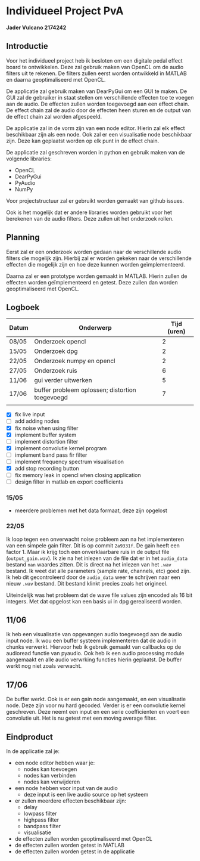 # Individueel Project PvA
**Jader Vulcano 2174242**

## Introductie

Voor het individueel project heb ik besloten om een digitale pedal effect board te ontwikkelen. Deze zal gebruik maken van OpenCL om de audio filters uit te rekenen. De filters zullen eerst worden ontwikkeld in MATLAB en daarna geoptimaliseerd met OpenCL. 

De applicatie zal gebruik maken van DearPyGui om een GUI te maken. De GUI zal de gebruiker in staat stellen om verschillende effecten toe te voegen aan de audio. De effecten zullen worden toegevoegd aan een effect chain. De effect chain zal de audio door de effecten heen sturen en de output van de effect chain zal worden afgespeeld. 

De applicatie zal in de vorm zijn van een node editor. Hierin zal elk effect beschikbaar zijn als een node. Ook zal er een visualisatie node beschikbaar zijn. Deze kan geplaatst worden op elk punt in de effect chain. 

De applicatie zal geschreven worden in python en gebruik maken van de volgende libraries:
- OpenCL
- DearPyGui
- PyAudio
- NumPy

Voor projectstructuur zal er gebruikt worden gemaakt van github issues.

Ook is het mogelijk dat er andere libraries worden gebruikt voor het berekenen van de audio filters. Deze zullen uit het onderzoek rollen.

## Planning

Eerst zal er een onderzoek worden gedaan naar de verschillende audio filters die mogelijk zijn. Hierbij zal er worden gekeken naar de verschillende effecten die mogelijk zijn en hoe deze kunnen worden geïmplementeerd. 

Daarna zal er een prototype worden gemaakt in MATLAB. Hierin zullen de effecten worden geïmplementeerd en getest. Deze zullen dan worden geoptimaliseerd met OpenCL.

## Logboek

| Datum | Onderwerp                                       | Tijd (uren) |
| ----- | ----------------------------------------------- | ----------- |
| 08/05 | Onderzoek opencl                                | 2           |
| 15/05 | Onderzoek dpg                                   | 2           |
| 22/05 | Onderzoek numpy en opencl                       | 2           |
| 27/05 | Onderzoek ruis                                  | 6           |
| 11/06 | gui verder uitwerken                            | 5           |
| 17/06 | buffer probleem oplossen; distortion toegevoegd | 7           |
|       |                                                 |             |

- [X] fix live input
- [ ] add adding nodes
- [X] fix noise when using filter
- [X] implement buffer system
- [ ] implement distortion filter
- [X] implement convolutie kernel program
- [ ] implement band pass fir filter
- [ ] implement frequency spectrum visualisation
- [X] add stop recording button
- [ ] fix memory leak in opencl when closing application
- [ ] design filter in matlab en export coefficients

### 15/05

* meerdere problemen met het data formaat, deze zijn opgelost

### 22/05

Ik loop tegen een onverwacht noise probleem aan na het implementeren van een simpele gain filter. Dit is op commit `2a9331f`. De gain heeft een factor 1. Maar ik krijg toch een onverklaarbare ruis in de output file (`output_gain.wav`). Ik zie na het inlezen van de file dat er in het `audio_data` bestand `nan` waardes zitten. Dit is direct na het inlezen van het `.wav` bestand. Ik weet dat alle parameters (sample rate, channels, etc) goed zijn. Ik heb dit gecontroleerd door de `audio_data` weer te schrijven naar een nieuw `.wav` bestand. Dit bestand klinkt precies zoals het origineel.

Uiteindelijk was het probleem dat de wave file values zijn encoded als 16 bit integers. Met dat opgelost kan een basis ui in dpg gerealiseerd worden.

## 11/06

Ik heb een visualisatie van opgevangen audio toegevoegd aan de audio input node. Ik wou een buffer systeem implementeren dat de audio in chunks verwerkt. Hiervoor heb ik gebruik gemaakt van callbacks op de audioread functie van pyaudio. Ook heb ik een audio processing module aangemaakt en alle audio verwrking functies hierin geplaatst. De buffer werkt nog niet zoals verwacht.

## 17/06

De buffer werkt. Ook is er een gain node aangemaakt, en een visualisatie node. Deze zijn voor nu hard gecoded. Verder is er een convolutie kernel geschreven. Deze neemt een input en een serie coefficienten en voert een convolutie uit. Het is nu getest met een moving average filter.


## Eindproduct

In de applicatie zal je:
  - een node editor hebben waar je:
    - nodes kan toevoegen
    - nodes kan verbinden
    - nodes kan verwijderen
  - een node hebben voor input van de audio
    - deze input is een live audio source op het systeem
  - er zullen meerdere effecten beschikbaar zijn:
    - delay
    - lowpass filter
    - highpass filter
    - bandpass filter
    - visualisatie
  - de effecten zullen worden geoptimaliseerd met OpenCL
  - de effecten zullen worden getest in MATLAB
  - de effecten zullen worden getest in de applicatie
   